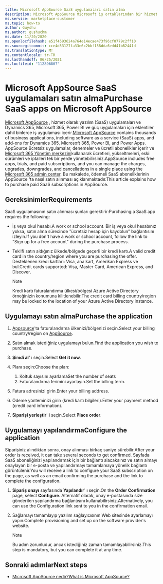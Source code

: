 ```yaml
---
title: Microsoft AppSource SaaS uygulamaları satın alma
description: Microsoft AppSource Microsoft iş ortaklarından bir hizmet olarak yazılım (SaaS) uygulaması satın alın.
ms.service: marketplace-customer
ms.topic: how-to
author: Guyshu
ms.author: gushuchm
ms.date: 11/20/2020
ms.openlocfilehash: e51f4593624a764e14ecae473f96cf0779c2ff10
ms.sourcegitcommit: cce4d53127fa33e6c2bbf158dda6edd41b82441d
ms.translationtype: MT
ms.contentlocale: tr-TR
ms.lasthandoff: 06/25/2021
ms.locfileid: "112896807"
---
```

# <a name="purchase-saas-apps-on-microsoft-appsource"></a><span data-ttu-id="1f09d-103">Microsoft AppSource SaaS uygulamaları satın alma</span><span class="sxs-lookup"><span data-stu-id="1f09d-103">Purchase SaaS apps on Microsoft AppSource</span></span>

<span data-ttu-id="1f09d-104">[Microsoft AppSource](https://appsource.microsoft.com/) , hizmet olarak yazılım (SaaS) uygulamaları ve Dynamics 365, Microsoft 365, Power BI ve güç uygulamaları için eklentiler dahil binlerce iş uygulaması içerir.</span><span class="sxs-lookup"><span data-stu-id="1f09d-104">[Microsoft AppSource](https://appsource.microsoft.com/) contains thousands of business applications, including software as a service (SaaS) apps, and add-ons for Dynamics 365, Microsoft 365, Power BI, and Power Apps.</span></span> <span data-ttu-id="1f09d-105">AppSource ücretsiz uygulamalar, denemeler ve ücretli abonelikler içerir ve [Microsoft 365 Yönetim merkezini](/microsoft-365/admin/admin-overview/about-the-admin-center)kullanarak ücretleri, yükseltmeleri, eski sürümleri ve iptalleri tek bir yerde yönetebilirsiniz.</span><span class="sxs-lookup"><span data-stu-id="1f09d-105">AppSource includes free apps, trials, and paid subscriptions, and you can manage the charges, upgrades, downgrades, and cancellations in a single place using the [Microsoft 365 admin center](/microsoft-365/admin/admin-overview/about-the-admin-center).</span></span> <span data-ttu-id="1f09d-106">Bu makalede, ödemeli SaaS aboneliklerinin AppSource 'ta nasıl satın alınması açıklanmaktadır.</span><span class="sxs-lookup"><span data-stu-id="1f09d-106">This article explains how to purchase paid SaaS subscriptions in AppSource.</span></span>

## <a name="requirements"></a><span data-ttu-id="1f09d-107">Gereksinimler</span><span class="sxs-lookup"><span data-stu-id="1f09d-107">Requirements</span></span>

<span data-ttu-id="1f09d-108">SaaS uygulamasının satın alınması şunları gerektirir:</span><span class="sxs-lookup"><span data-stu-id="1f09d-108">Purchasing a SaaS app requires the following:</span></span>

- <span data-ttu-id="1f09d-109">İş veya okul hesabı.</span><span class="sxs-lookup"><span data-stu-id="1f09d-109">A work or school account.</span></span> <span data-ttu-id="1f09d-110">Bir iş veya okul hesabınız yoksa, satın alma sürecinde "ücretsiz hesap için kaydolun" bağlantısını izleyin.</span><span class="sxs-lookup"><span data-stu-id="1f09d-110">If you don't have a work or school account, follow the link to "Sign up for a free account" during the purchase process.</span></span>

- <span data-ttu-id="1f09d-111">Teklifi satın aldığınız ülkede/bölgede geçerli bir kredi kartı.</span><span class="sxs-lookup"><span data-stu-id="1f09d-111">A valid credit card in the country/region where you are purchasing the offer.</span></span> <span data-ttu-id="1f09d-112">Desteklenen kredi kartları: Visa, ana kart, Amerikan Express ve bul.</span><span class="sxs-lookup"><span data-stu-id="1f09d-112">Credit cards supported: Visa, Master Card, American Express, and Discover.</span></span>

    > [!Note]
    > <span data-ttu-id="1f09d-113">Kredi kartı faturalandırma ülkesi/bölgesi Azure Active Directory örneğinizin konumuna kilitlenebilir.</span><span class="sxs-lookup"><span data-stu-id="1f09d-113">The credit card billing country/region may be locked to the location of your Azure Active Directory instance.</span></span>

## <a name="purchase-the-application"></a><span data-ttu-id="1f09d-114">Uygulamayı satın alma</span><span class="sxs-lookup"><span data-stu-id="1f09d-114">Purchase the application</span></span>

1. <span data-ttu-id="1f09d-115">[Appsource](https://appsource.microsoft.com/)'ta faturalandırma ülkenizi/bölgenizi seçin.</span><span class="sxs-lookup"><span data-stu-id="1f09d-115">Select your billing country/region on [AppSource](https://appsource.microsoft.com/).</span></span>
1. <span data-ttu-id="1f09d-116">Satın almak istediğiniz uygulamayı bulun.</span><span class="sxs-lookup"><span data-stu-id="1f09d-116">Find the application you wish to purchase.</span></span>
1. <span data-ttu-id="1f09d-117">**Şimdi al**' ı seçin.</span><span class="sxs-lookup"><span data-stu-id="1f09d-117">Select **Get it now**.</span></span>
1. <span data-ttu-id="1f09d-118">Planı seçin:</span><span class="sxs-lookup"><span data-stu-id="1f09d-118">Choose the plan:</span></span>

    1. <span data-ttu-id="1f09d-119">Koltuk sayısını ayarlama</span><span class="sxs-lookup"><span data-stu-id="1f09d-119">Set the number of seats</span></span>
    1. <span data-ttu-id="1f09d-120">Faturalandırma terimini ayarlayın.</span><span class="sxs-lookup"><span data-stu-id="1f09d-120">Set the billing term.</span></span>

1. <span data-ttu-id="1f09d-121">Fatura adresinizi girin.</span><span class="sxs-lookup"><span data-stu-id="1f09d-121">Enter your billing address.</span></span>
1. <span data-ttu-id="1f09d-122">Ödeme yönteminizi girin (kredi kartı bilgileri).</span><span class="sxs-lookup"><span data-stu-id="1f09d-122">Enter your payment method (credit card information).</span></span>
1. <span data-ttu-id="1f09d-123">**Siparişi yerleştir**' i seçin.</span><span class="sxs-lookup"><span data-stu-id="1f09d-123">Select **Place order**.</span></span>

## <a name="configure-the-application"></a><span data-ttu-id="1f09d-124">Uygulamayı yapılandırma</span><span class="sxs-lookup"><span data-stu-id="1f09d-124">Configure the application</span></span>

<span data-ttu-id="1f09d-125">Siparişiniz alındıktan sonra, onay alınması birkaç saniye sürebilir.</span><span class="sxs-lookup"><span data-stu-id="1f09d-125">After your order is received, it can take several seconds to get confirmed.</span></span> <span data-ttu-id="1f09d-126">Sayfada SaaS aboneliğinizi yapılandırmak için bir bağlantı alacaksınız ve satın almayı onaylayan bir e-posta ve yapılandırmayı tamamlamaya yönelik bağlantı görüntülenir.</span><span class="sxs-lookup"><span data-stu-id="1f09d-126">You will receive a link to configure your SaaS subscription on the page, as well as an email confirming the purchase and the link to complete the configuration.</span></span>

1. <span data-ttu-id="1f09d-127">**Sipariş onayı** sayfasında **Yapılandır**' ı seçin.</span><span class="sxs-lookup"><span data-stu-id="1f09d-127">On the **Order Confirmation** page, select **Configure**.</span></span> <span data-ttu-id="1f09d-128">Alternatif olarak, onay e-postasında size gönderilen yapılandırma bağlantısını kullanabilirsiniz.</span><span class="sxs-lookup"><span data-stu-id="1f09d-128">Alternatively, you can use the Configuration link sent to you in the confirmation email.</span></span>
1. <span data-ttu-id="1f09d-129">Sağlamayı tamamlayıp yazılım sağlayıcısının Web sitesinde ayarlamayı yapın.</span><span class="sxs-lookup"><span data-stu-id="1f09d-129">Complete provisioning and set up on the software provider's website.</span></span>

    > [!Note]
    > <span data-ttu-id="1f09d-130">Bu adım zorunludur, ancak istediğiniz zaman tamamlayabilirsiniz.</span><span class="sxs-lookup"><span data-stu-id="1f09d-130">This step is mandatory, but you can complete it at any time.</span></span>

## <a name="next-steps"></a><span data-ttu-id="1f09d-131">Sonraki adımlar</span><span class="sxs-lookup"><span data-stu-id="1f09d-131">Next steps</span></span>

- [<span data-ttu-id="1f09d-132">Microsoft AppSource nedir?</span><span class="sxs-lookup"><span data-stu-id="1f09d-132">What is Microsoft AppSource?</span></span>](appsource-overview.md)
